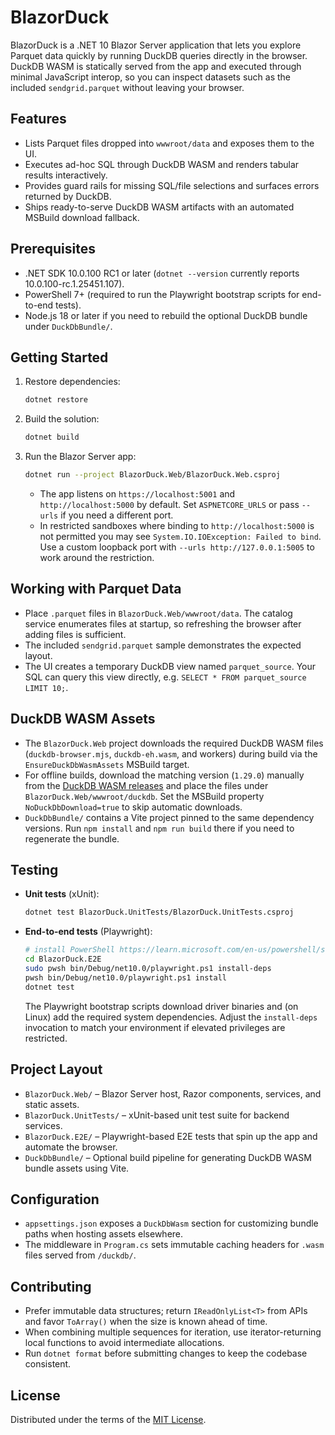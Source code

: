 # BlazorDuck

BlazorDuck is a .NET 10 Blazor Server application that lets you explore Parquet data quickly by running DuckDB queries directly in the browser. DuckDB WASM is statically served from the app and executed through minimal JavaScript interop, so you can inspect datasets such as the included `sendgrid.parquet` without leaving your browser.

## Features
- Lists Parquet files dropped into `wwwroot/data` and exposes them to the UI.
- Executes ad-hoc SQL through DuckDB WASM and renders tabular results interactively.
- Provides guard rails for missing SQL/file selections and surfaces errors returned by DuckDB.
- Ships ready-to-serve DuckDB WASM artifacts with an automated MSBuild download fallback.

## Prerequisites
- .NET SDK 10.0.100 RC1 or later (`dotnet --version` currently reports 10.0.100-rc.1.25451.107).
- PowerShell 7+ (required to run the Playwright bootstrap scripts for end-to-end tests).
- Node.js 18 or later if you need to rebuild the optional DuckDB bundle under `DuckDbBundle/`.

## Getting Started
1. Restore dependencies:
   ```bash
   dotnet restore
   ```
2. Build the solution:
   ```bash
   dotnet build
   ```
3. Run the Blazor Server app:
   ```bash
   dotnet run --project BlazorDuck.Web/BlazorDuck.Web.csproj
   ```
   - The app listens on `https://localhost:5001` and `http://localhost:5000` by default. Set `ASPNETCORE_URLS` or pass `--urls` if you need a different port.
   - In restricted sandboxes where binding to `http://localhost:5000` is not permitted you may see `System.IO.IOException: Failed to bind`. Use a custom loopback port with `--urls http://127.0.0.1:5005` to work around the restriction.

## Working with Parquet Data
- Place `.parquet` files in `BlazorDuck.Web/wwwroot/data`. The catalog service enumerates files at startup, so refreshing the browser after adding files is sufficient.
- The included `sendgrid.parquet` sample demonstrates the expected layout.
- The UI creates a temporary DuckDB view named `parquet_source`. Your SQL can query this view directly, e.g. `SELECT * FROM parquet_source LIMIT 10;`.

## DuckDB WASM Assets
- The `BlazorDuck.Web` project downloads the required DuckDB WASM files (`duckdb-browser.mjs`, `duckdb-eh.wasm`, and workers) during build via the `EnsureDuckDbWasmAssets` MSBuild target.
- For offline builds, download the matching version (`1.29.0`) manually from the [DuckDB WASM releases](https://github.com/duckdb/duckdb-wasm/releases) and place the files under `BlazorDuck.Web/wwwroot/duckdb`. Set the MSBuild property `NoDuckDbDownload=true` to skip automatic downloads.
- `DuckDbBundle/` contains a Vite project pinned to the same dependency versions. Run `npm install` and `npm run build` there if you need to regenerate the bundle.

## Testing
- **Unit tests** (xUnit):
  ```bash
  dotnet test BlazorDuck.UnitTests/BlazorDuck.UnitTests.csproj
  ```

- **End-to-end tests** (Playwright):
  ```bash
  # install PowerShell https://learn.microsoft.com/en-us/powershell/scripting/install/install-ubuntu
  cd BlazorDuck.E2E
  sudo pwsh bin/Debug/net10.0/playwright.ps1 install-deps
  pwsh bin/Debug/net10.0/playwright.ps1 install
  dotnet test
  ```
  The Playwright bootstrap scripts download driver binaries and (on Linux) add the required system dependencies. Adjust the `install-deps` invocation to match your environment if elevated privileges are restricted.

## Project Layout
- `BlazorDuck.Web/` – Blazor Server host, Razor components, services, and static assets.
- `BlazorDuck.UnitTests/` – xUnit-based unit test suite for backend services.
- `BlazorDuck.E2E/` – Playwright-based E2E tests that spin up the app and automate the browser.
- `DuckDbBundle/` – Optional build pipeline for generating DuckDB WASM bundle assets using Vite.

## Configuration
- `appsettings.json` exposes a `DuckDbWasm` section for customizing bundle paths when hosting assets elsewhere.
- The middleware in `Program.cs` sets immutable caching headers for `.wasm` files served from `/duckdb/`.

## Contributing
- Prefer immutable data structures; return `IReadOnlyList<T>` from APIs and favor `ToArray()` when the size is known ahead of time.
- When combining multiple sequences for iteration, use iterator-returning local functions to avoid intermediate allocations.
- Run `dotnet format` before submitting changes to keep the codebase consistent.

## License
Distributed under the terms of the [MIT License](LICENSE).
